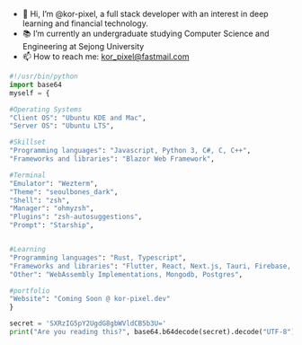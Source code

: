 - 👋 Hi, I’m @kor-pixel, a full stack developer with an interest in deep learning and financial technology.
- 📚 I’m currently an undergraduate studying Computer Science and Engineering at Sejong University
- 📫 How to reach me: kor_pixel@fastmail.com


```python
#!/usr/bin/python
import base64
myself = {

#Operating Systems
"Client OS": "Ubuntu KDE and Mac",
"Server OS": "Ubuntu LTS",

#Skillset
"Programming languages": "Javascript, Python 3, C#, C, C++",
"Frameworks and libraries": "Blazor Web Framework",

#Terminal
"Emulator": "Wezterm",
"Theme": "seoulbones_dark",
"Shell": "zsh",
"Manager": "ohmyzsh",
"Plugins": "zsh-autosuggestions",
"Prompt": "Starship",


#Learning
"Programming languages": "Rust, Typescript",
"Frameworks and libraries": "Flutter, React, Next.js, Tauri, Firebase, .NET MAUI",
"Other": "WebAssembly Implementations, Mongodb, Postgres",

#portfolio
"Website": "Coming Soon @ kor-pixel.dev"
}

secret = 'SXRzIG5pY2UgdG8gbWVldCB5b3U='
print("Are you reading this?", base64.b64decode(secret).decode("UTF-8"))
```
